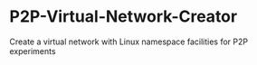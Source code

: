 # P2P-Virtual-Network-Creator
Create a virtual network with Linux namespace facilities for P2P experiments

